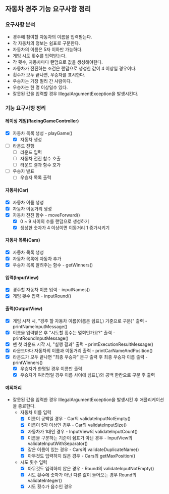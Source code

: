 ## 자동차 경주 기능 요구사항 정리
### 요구사항 분석
- 경주에 참여할 자동차의 이름을 입력받는다.
- 각 자동차의 정보는 쉼표로 구분한다.
- 자동차의 이름은 5자 이하만 가능하다.
- 게임 시도 횟수를 입력받는다.
- 각 횟수, 자동차마다 랜덤으로 값을 생성해야한다.
- 자동차가 전진하는 조건은 랜덤으로 생성한 값이 4 이상일 경우이다.
- 횟수가 모두 끝나면, 우승자를 표시한다.
- 우승자는 가장 멀리 간 사람이다.
- 우승자는 한 명 이상일수 있다.
- 잘못된 값을 입력할 경우 IllegalArgumentException을 발생시킨다.

### 기능 요구사항 정리
#### 레이싱 게임(RacingGameController)
- [x] 자동차 목록 생성 - playGame()
  - [x] 자동차 생성
- [ ] 라운드 진행
  - [ ] 라운드 입력
  - [ ] 자동차 전진 함수 호출
  - [ ] 라운드 결과 함수 호가
- [ ] 우승자 발표
  - [ ] 우승자 목록 출력
#### 자동차(Car)
- [x] 자동차 이름 생성
- [x] 자동차 이동거리 생성
- [x] 자동차 전진 함수 - moveForward()
  - [x] 0 ~ 9 사이의 수를 랜덤으로 생성하기
  - [x] 생성한 숫자가 4 이상이면 이동거리 1 증가시키기
#### 자동차 목록(Cars)
- [x] 자동차 목록 생성
- [x] 자동차 목록에 자동차 추가
- [x] 우승자 목록 알려주는 함수 - getWinners()
#### 입력(InputView)
- [x] 경주할 자동차 이름 입력 - inputNames()
- [x] 게임 횟수 입력 - inputRound()
#### 출력(OutputView)
- [x] 게임 시작 시, "경주 할 자동차 이름(이름은 쉼표(,) 기준으로 구분)" 출력 - printNameInputMessage()
- [x] 이름을 입력받은 후 "시도할 횟수는 몇회인가요?" 출력 - printRoundInputMessage()
- [x] 맨 첫 라운드 시작 시, "실행 결과" 출력 - printExecutionResultMessage()
- [x] 라운드마다 자동차의 이름과 이동거리 출력 - printCarNameAndPosition()
- [x] 라운드가 모두 끝나면 "최종 우승자" 문구 출력 후 최종 우승자 이름 출력 - printWinners()
  - [x] 우승자가 한명일 경우 이름만 출력
  - [x] 우승자가 여러명일 경우 이름 사이에 쉼표(,)와 공백 한칸으로 구분 후 출력
#### 예외처리
- 잘못된 값을 입력한 경우 IllegalArgumentException을 발생시킨 후 애플리케이션을 종료한다.
  - 자동차 이름 입력
    - [x] 이름이 공백일 경우 - Car의 validateInputNotEmpty()
    - [x] 이름이 5자 이상인 경우 - Car의 validateInputSize()
    - [x] 자동차가 1대인 경우 - InputView의 validateInputCount()
    - [x] 이름을 구분하는 기준이 쉼표가 아닌 경우 - InputView의 validateInputWithSeparator()
    - [x] 같은 이름이 있는 경우 - Cars의 validateDuplicateName()
    - [x] 아무것도 입력하지 않은 경우 - Cars의 getMaxPosition()
  - 시도 횟수 입력
    - [x] 아무것도 입력하지 않은 경우 - Round의 validateInputNotEmpty()
    - [x] 시도 횟수에 숫자가 아닌 다른 값이 들어오는 경우 Round의 validateInteger()
    - [x] 시도 횟수가 음수인 경우